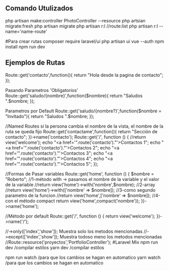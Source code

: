 ## Comando Utulizados

php artisan make:controller PhotoController --resource
php artsian migrate:fresh
php artisan migrate
php artisan r:l //route:list
php artisan r:l --name='name-route'

#Para crear rutas
composer require laravel/ui
php artisan ui vue --auth
npm install
npm run dev

## Ejemplos de Rutas


Route::get('contacto',function(){
	return "Hola desde la pagina de contacto";
});

Pasando Parametros 'Obligatorios'
Route::get('saludo/{nombre}',function($nombre){
	return "Saludos ".$nombre;
});

Parametros por Default
Route::get('saludo/{nombre?}',function($nombre = "Invitado"){
	return "Saludos ".$nombre;
});

//Named Routes si la persona cambia el nombre de la vista, el nombre de la ruta se queda fijo
Route::get('contactame',function(){
	return "Sección de contacto";
})->name('contacto');
Route::get('/', function () {
    //return view('welcome');
    echo "<a href='".route('contacto')."'>Contactos 1</a>";
    echo "<a href='".route('contacto')."'>Contactos 2</a>";
    echo "<a href='".route('contacto')."'>Contactos 3</a>";
    echo "<a href='".route('contacto')."'>Contactos 4</a>";
    echo "<a href='".route('contacto')."'>Contactos 5</a>";
});

//Formas de Pasar variables 
Route::get('home', function () {
	$nombre = "Roberto";
	//1-método with -> pasamos el nombre de la variable y el valor de la variable
    //return view('home')->with('nombre',$nombre);
    //2-array 
    //return view('home')->with(['nombre' => $nombre]);
    //3-como segundo parametro de la funcion
    //return view('home',['nombre' => $nombre]);
    //4-con el método compact
    return view('home',compact('nombre'));
})->name('home');

//Método por default
Route::get('/', function () {
    return view('welcome');
})->name('/');


//->only(['index','show']); Muestra solo los metodos mencionadas
//->except(['index','show']); Muestra todoso meno los metodos mencionadas
//Route::resource('proyectos','PortfolioController');
#Laravel Mix
npm run dev /compilar estilos
yarn dev /compilar estilos

npm run watch /para que los cambios se hagan en automatico
yarn watch /para que los cambios se hagan en automatico
